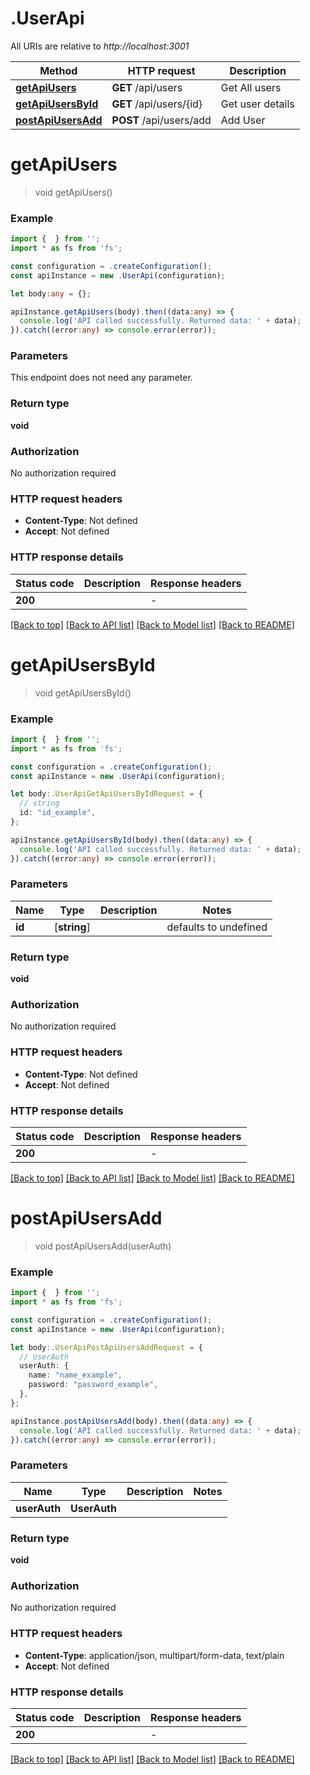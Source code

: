 # .UserApi

All URIs are relative to *http://localhost:3001*

Method | HTTP request | Description
------------- | ------------- | -------------
[**getApiUsers**](UserApi.md#getApiUsers) | **GET** /api/users | Get All users
[**getApiUsersById**](UserApi.md#getApiUsersById) | **GET** /api/users/{id} | Get user details
[**postApiUsersAdd**](UserApi.md#postApiUsersAdd) | **POST** /api/users/add | Add User


# **getApiUsers**
> void getApiUsers()


### Example


```typescript
import {  } from '';
import * as fs from 'fs';

const configuration = .createConfiguration();
const apiInstance = new .UserApi(configuration);

let body:any = {};

apiInstance.getApiUsers(body).then((data:any) => {
  console.log('API called successfully. Returned data: ' + data);
}).catch((error:any) => console.error(error));
```


### Parameters
This endpoint does not need any parameter.


### Return type

**void**

### Authorization

No authorization required

### HTTP request headers

 - **Content-Type**: Not defined
 - **Accept**: Not defined


### HTTP response details
| Status code | Description | Response headers |
|-------------|-------------|------------------|
**200** |  |  -  |

[[Back to top]](#) [[Back to API list]](README.md#documentation-for-api-endpoints) [[Back to Model list]](README.md#documentation-for-models) [[Back to README]](README.md)

# **getApiUsersById**
> void getApiUsersById()


### Example


```typescript
import {  } from '';
import * as fs from 'fs';

const configuration = .createConfiguration();
const apiInstance = new .UserApi(configuration);

let body:.UserApiGetApiUsersByIdRequest = {
  // string
  id: "id_example",
};

apiInstance.getApiUsersById(body).then((data:any) => {
  console.log('API called successfully. Returned data: ' + data);
}).catch((error:any) => console.error(error));
```


### Parameters

Name | Type | Description  | Notes
------------- | ------------- | ------------- | -------------
 **id** | [**string**] |  | defaults to undefined


### Return type

**void**

### Authorization

No authorization required

### HTTP request headers

 - **Content-Type**: Not defined
 - **Accept**: Not defined


### HTTP response details
| Status code | Description | Response headers |
|-------------|-------------|------------------|
**200** |  |  -  |

[[Back to top]](#) [[Back to API list]](README.md#documentation-for-api-endpoints) [[Back to Model list]](README.md#documentation-for-models) [[Back to README]](README.md)

# **postApiUsersAdd**
> void postApiUsersAdd(userAuth)


### Example


```typescript
import {  } from '';
import * as fs from 'fs';

const configuration = .createConfiguration();
const apiInstance = new .UserApi(configuration);

let body:.UserApiPostApiUsersAddRequest = {
  // UserAuth
  userAuth: {
    name: "name_example",
    password: "password_example",
  },
};

apiInstance.postApiUsersAdd(body).then((data:any) => {
  console.log('API called successfully. Returned data: ' + data);
}).catch((error:any) => console.error(error));
```


### Parameters

Name | Type | Description  | Notes
------------- | ------------- | ------------- | -------------
 **userAuth** | **UserAuth**|  |


### Return type

**void**

### Authorization

No authorization required

### HTTP request headers

 - **Content-Type**: application/json, multipart/form-data, text/plain
 - **Accept**: Not defined


### HTTP response details
| Status code | Description | Response headers |
|-------------|-------------|------------------|
**200** |  |  -  |

[[Back to top]](#) [[Back to API list]](README.md#documentation-for-api-endpoints) [[Back to Model list]](README.md#documentation-for-models) [[Back to README]](README.md)


